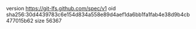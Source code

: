 version https://git-lfs.github.com/spec/v1
oid sha256:30d4439783c6e154d834a558e89d4aef1da6bb1fa1fab4e38d9b4cb477015b62
size 56367

